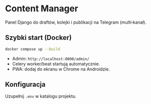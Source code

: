# Content Manager

Panel Django do draftów, kolejki i publikacji na Telegram (multi‑kanał).

## Szybki start (Docker)

```bash
docker compose up --build
```

- Admin: `http://localhost:8000/admin/`
- Celery worker/beat startują automatycznie.
- PWA: dodaj do ekranu w Chrome na Androidzie.

## Konfiguracja
Uzupełnij `.env` w katalogu projektu.
